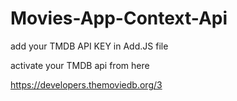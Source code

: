 # Movies-App-Context-Api
add your TMDB API KEY in Add.JS file 



activate your TMDB api from here



https://developers.themoviedb.org/3
